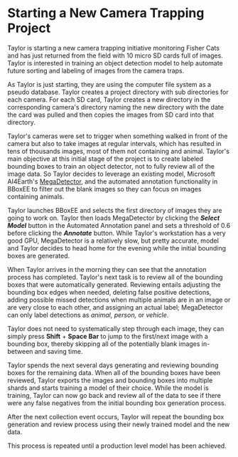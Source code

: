 # Starting a New Camera Trapping Project

Taylor is starting a new camera trapping initiative monitoring Fisher Cats and has just returned from the field with 10 micro SD cards full of images. Taylor is interested in training an object detection model to help automate future sorting and labeling of images from the camera traps.

As Taylor is just starting, they are using the computer file system as a pseudo database. Taylor creates a project directory with sub directories for each camera. For each SD card, Taylor creates a new directory in the corresponding camera's directory naming the new directory with the date the card was pulled and then copies the images from SD card into that directory.

Taylor's cameras were set to trigger when something walked in front of the camera but also to take images at regular intervals, which has resulted in tens of thousands images, most of them not containing and animal. Taylor's main objective at this initial stage of the project is to create labeled bounding boxes to train an object detector, not to fully review all of the image data. So Taylor decides to leverage an existing model, Microsoft AI4Earth's [MegaDetector](https://github.com/microsoft/CameraTraps/blob/master/megadetector.md), and the automated annotation functionality in BBoxEE to filter out the blank images so they can focus on images containing animals.

Taylor launches BBoxEE and selects the first directory of images they are going to work on. Taylor then loads MegaDetector by clicking the ***Select Model*** button in the Automated Annotation panel and sets a threshold of 0.6 before clicking the ***Annotate*** button. While Taylor's workstation has a very good GPU, MegaDetector is a relatively slow, but pretty accurate, model and Taylor decides to head home for the evening while the initial bounding boxes are generated. 

When Taylor arrives in the morning they can see that the annotation process has completed. Taylor's next task is to review all of the bounding boxes that were automatically generated. Reviewing entails adjusting the bounding box edges when needed, deleting false positive detections, adding possible missed detections when multiple animals are in an image or are very close to each other, and assigning an actual label; MegaDetector can only label detections as *animal, person,* or *vehicle*.

Taylor does not need to systematically step through each image, they can simply press **Shift** + **Space Bar** to jump to the first/next image with a bounding box, thereby skipping all of the potentially blank images in-between and saving time.

Taylor spends the next several days generating and reviewing bounding boxes for the remaining data. When all of the bounding boxes have been reviewed, Taylor exports the images and bounding boxes into multiple shards and starts training a model of their choice. While the model is training, Taylor can now go back and review all of the data to see if there were any false negatives from the initial bounding box generation process.

After the next collection event occurs, Taylor will repeat the bounding box generation and review process using their newly trained model and the new data. 

This process is repeated until a production level model has been achieved. 

